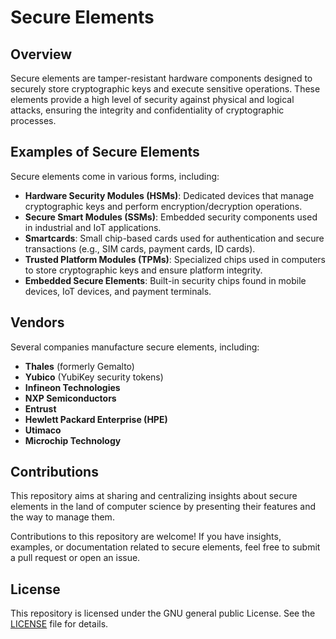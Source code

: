 # Secure Elements

## Overview

Secure elements are tamper-resistant hardware components designed to securely store cryptographic keys and execute sensitive operations. These elements provide a high level of security against physical and logical attacks, ensuring the integrity and confidentiality of cryptographic processes.

## Examples of Secure Elements

Secure elements come in various forms, including:

- **Hardware Security Modules (HSMs)**: Dedicated devices that manage cryptographic keys and perform encryption/decryption operations.
- **Secure Smart Modules (SSMs)**: Embedded security components used in industrial and IoT applications.
- **Smartcards**: Small chip-based cards used for authentication and secure transactions (e.g., SIM cards, payment cards, ID cards).
- **Trusted Platform Modules (TPMs)**: Specialized chips used in computers to store cryptographic keys and ensure platform integrity.
- **Embedded Secure Elements**: Built-in security chips found in mobile devices, IoT devices, and payment terminals.

## Vendors

Several companies manufacture secure elements, including:

- **Thales** (formerly Gemalto)
- **Yubico** (YubiKey security tokens)
- **Infineon Technologies**
- **NXP Semiconductors**
- **Entrust**
- **Hewlett Packard Enterprise (HPE)**
- **Utimaco**
- **Microchip Technology**

## Contributions

This repository aims at sharing and centralizing insights about secure elements in the land of computer science by presenting their features and the way to manage them.

Contributions to this repository are welcome! If you have insights, examples, or documentation related to secure elements, feel free to submit a pull request or open an issue.

## License

This repository is licensed under the GNU general public License. See the [LICENSE](LICENSE) file for details.

